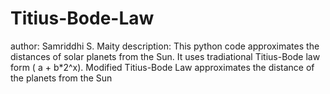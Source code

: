 # Titius-Bode-Law
author: Samriddhi S. Maity
description: This python code approximates the distances of solar planets from the Sun.
It uses tradiational Titius-Bode law form ( a + b*2^x).
Modified Titius-Bode Law approximates the distance of the planets from the Sun
